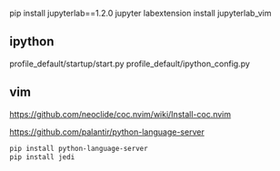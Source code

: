 pip install jupyterlab==1.2.0
jupyter labextension install jupyterlab_vim

## ipython

profile_default/startup/start.py profile_default/ipython_config.py

## vim

https://github.com/neoclide/coc.nvim/wiki/Install-coc.nvim

https://github.com/palantir/python-language-server

```sh
pip install python-language-server
pip install jedi
```
